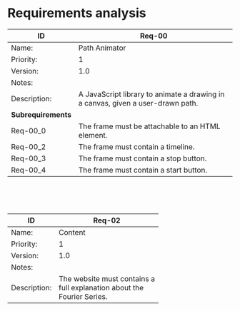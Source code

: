 # Requirements analysis

| ID                   | Req-00
|----------------------|--------|
| Name:                | Path Animator
| Priority:            | 1
| Version:             | 1.0
| Notes:               |
| Description:         | A JavaScript library to animate a drawing in a canvas, given a user-drawn path.
| **Subrequirements**  |
| Req-00_0             | The frame must be attachable to an HTML element.
| Req-00_2             | The frame must contain a timeline.
| Req-00_3             | The frame must contain a stop button.
| Req-00_4             | The frame must contain a start button.

<br>
<br>
<br>

| ID                   | Req-02
|----------------------|--------|
| Name:                | Content
| Priority:            | 1
| Version:             | 1.0
| Notes:               |
| Description:         | The website must contains a <br> full explanation about the <br> Fourier Series.
